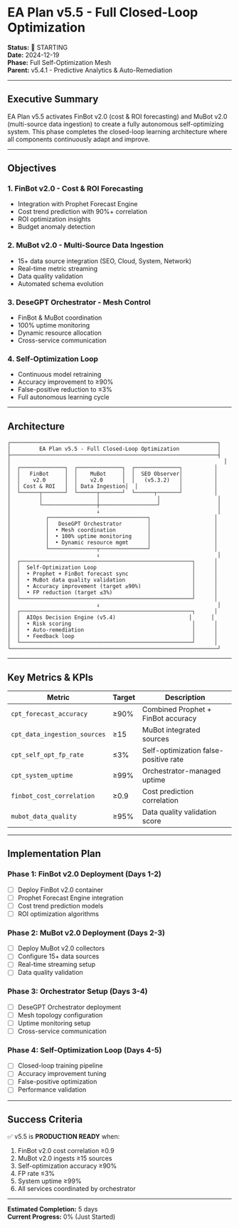 # EA Plan v5.5 - Full Closed-Loop Optimization

**Status:** 🚀 STARTING  
**Date:** 2024-12-19  
**Phase:** Full Self-Optimization Mesh  
**Parent:** v5.4.1 - Predictive Analytics & Auto-Remediation  

---

## Executive Summary

EA Plan v5.5 activates FinBot v2.0 (cost & ROI forecasting) and MuBot v2.0 (multi-source data ingestion) to create a fully autonomous self-optimizing system. This phase completes the closed-loop learning architecture where all components continuously adapt and improve.

---

## Objectives

### 1. FinBot v2.0 - Cost & ROI Forecasting
- Integration with Prophet Forecast Engine
- Cost trend prediction with 90%+ correlation
- ROI optimization insights
- Budget anomaly detection

### 2. MuBot v2.0 - Multi-Source Data Ingestion
- 15+ data source integration (SEO, Cloud, System, Network)
- Real-time metric streaming
- Data quality validation
- Automated schema evolution

### 3. DeseGPT Orchestrator - Mesh Control
- FinBot & MuBot coordination
- 100% uptime monitoring
- Dynamic resource allocation
- Cross-service communication

### 4. Self-Optimization Loop
- Continuous model retraining
- Accuracy improvement to ≥90%
- False-positive reduction to ≤3%
- Full autonomous learning cycle

---

## Architecture

```
┌─────────────────────────────────────────────────────────────────┐
│         EA Plan v5.5 - Full Closed-Loop Optimization            │
├─────────────────────────────────────────────────────────────────┤
│                                                                   │
│  ┌──────────────┐  ┌──────────────┐  ┌──────────────┐          │
│  │   FinBot     │  │    MuBot     │  │  SEO Observer│          │
│  │    v2.0      │  │    v2.0      │  │   (v5.3.2)   │          │
│  │ Cost & ROI   │  │ Data Ingestion│  │             │          │
│  └──────┬───────┘  └──────┬───────┘  └──────┬───────┘          │
│         │                 │                  │                  │
│         └─────────────────┼──────────────────┘                  │
│                           ↓                                     │
│           ┌───────────────────────────────┐                    │
│           │   DeseGPT Orchestrator        │                    │
│           │  • Mesh coordination          │                    │
│           │  • 100% uptime monitoring     │                    │
│           │  • Dynamic resource mgmt      │                    │
│           └───────────────┬───────────────┘                    │
│                           ↓                                     │
│  ┌──────────────────────────────────────────────────────┐      │
│  │  Self-Optimization Loop                              │      │
│  │  • Prophet + FinBot forecast sync                    │      │
│  │  • MuBot data quality validation                     │      │
│  │  • Accuracy improvement (target ≥90%)                │      │
│  │  • FP reduction (target ≤3%)                         │      │
│  └──────────────────────────────────────────────────────┘      │
│                           ↓                                     │
│  ┌──────────────────────────────────────────────────────┐      │
│  │  AIOps Decision Engine (v5.4)                       │      │
│  │  • Risk scoring                                      │      │
│  │  • Auto-remediation                                  │      │
│  │  • Feedback loop                                     │      │
│  └──────────────────────────────────────────────────────┘      │
└─────────────────────────────────────────────────────────────────┘
```

---

## Key Metrics & KPIs

| Metric | Target | Description |
|--------|--------|-------------|
| `cpt_forecast_accuracy` | ≥90% | Combined Prophet + FinBot accuracy |
| `cpt_data_ingestion_sources` | ≥15 | MuBot integrated sources |
| `cpt_self_opt_fp_rate` | ≤3% | Self-optimization false-positive rate |
| `cpt_system_uptime` | ≥99% | Orchestrator-managed uptime |
| `finbot_cost_correlation` | ≥0.9 | Cost prediction correlation |
| `mubot_data_quality` | ≥95% | Data quality validation score |

---

## Implementation Plan

### Phase 1: FinBot v2.0 Deployment (Days 1-2)
- [ ] Deploy FinBot v2.0 container
- [ ] Prophet Forecast Engine integration
- [ ] Cost trend prediction models
- [ ] ROI optimization algorithms

### Phase 2: MuBot v2.0 Deployment (Days 2-3)
- [ ] Deploy MuBot v2.0 collectors
- [ ] Configure 15+ data sources
- [ ] Real-time streaming setup
- [ ] Data quality validation

### Phase 3: Orchestrator Setup (Days 3-4)
- [ ] DeseGPT Orchestrator deployment
- [ ] Mesh topology configuration
- [ ] Uptime monitoring setup
- [ ] Cross-service communication

### Phase 4: Self-Optimization Loop (Days 4-5)
- [ ] Closed-loop training pipeline
- [ ] Accuracy improvement tuning
- [ ] False-positive optimization
- [ ] Performance validation

---

## Success Criteria

✅ v5.5 is **PRODUCTION READY** when:
1. FinBot v2.0 cost correlation ≥0.9
2. MuBot v2.0 ingests ≥15 sources
3. Self-optimization accuracy ≥90%
4. FP rate ≤3%
5. System uptime ≥99%
6. All services coordinated by orchestrator

---

**Estimated Completion:** 5 days  
**Current Progress:** 0% (Just Started)
